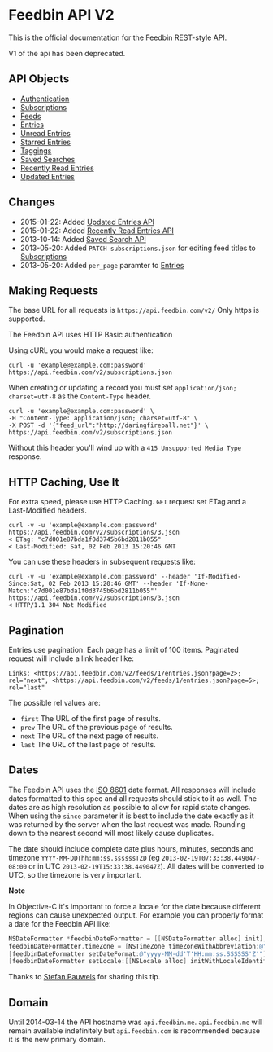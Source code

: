 Feedbin API V2
==============

This is the official documentation for the Feedbin REST-style API.

V1 of the api has been deprecated.

API Objects
-----------

- [Authentication](content/authentication.md)
- [Subscriptions](content/subscriptions.md)
- [Feeds](content/feeds.md)
- [Entries](content/entries.md)
- [Unread Entries](content/unread-entries.md)
- [Starred Entries](content/starred-entries.md)
- [Taggings](content/taggings.md)
- [Saved Searches](content/saved-searches.md)
- [Recently Read Entries](content/recently-read-entries.md)
- [Updated Entries](content/updated-entries.md)

Changes
-------
- 2015-01-22: Added [Updated Entries API](content/updated-entries.md)
- 2015-01-22: Added [Recently Read Entries API](content/recently-read-entries.md)
- 2013-10-14: Added [Saved Search API](content/saved-searches.md)
- 2013-05-20: Added `PATCH subscriptions.json` for editing feed titles to [Subscriptions](content/subscriptions.md#update-subscription)
- 2013-05-20: Added `per_page` paramter to [Entries](content/entries.md)

Making Requests
---------------

The base URL for all requests is `https://api.feedbin.com/v2/` Only https is supported.

The Feedbin API uses HTTP Basic authentication

Using cURL you would make a request like:

```shell
curl -u 'example@example.com:password' https://api.feedbin.com/v2/subscriptions.json
```

When creating or updating a record you must set `application/json; charset=utf-8` as the `Content-Type` header.

```shell
curl -u 'example@example.com:password' \
-H "Content-Type: application/json; charset=utf-8" \
-X POST -d '{"feed_url":"http://daringfireball.net"}' \
https://api.feedbin.com/v2/subscriptions.json
```

Without this header you'll wind up with a `415 Unsupported Media Type` response.

HTTP Caching, Use It
--------------------
For extra speed, please use HTTP Caching. `GET` request set ETag and a Last-Modified headers.

```shell
curl -v -u 'example@example.com:password'  https://api.feedbin.com/v2/subscriptions/3.json
< ETag: "c7d001e87bda1f0d3745b6bd2811b055"
< Last-Modified: Sat, 02 Feb 2013 15:20:46 GMT
```

You can use these headers in subsequent requests like:

```shell
curl -v -u 'example@example.com:password' --header 'If-Modified-Since:Sat, 02 Feb 2013 15:20:46 GMT' --header 'If-None-Match:"c7d001e87bda1f0d3745b6bd2811b055"' https://api.feedbin.com/v2/subscriptions/3.json
< HTTP/1.1 304 Not Modified
```

Pagination
----------
Entries use pagination. Each page has a limit of 100 items. Paginated request will include a link header like:

```
Links: <https://api.feedbin.com/v2/feeds/1/entries.json?page=2>; rel="next", <https://api.feedbin.com/v2/feeds/1/entries.json?page=5>; rel="last"
```

The possible rel values are:

- `first` The URL of the first page of results.
- `prev` The URL of the previous page of results.
- `next` The URL of the next page of results.
- `last` The URL of the last page of results.

Dates
-----
The Feedbin API uses the [ISO 8601](http://www.w3.org/TR/NOTE-datetime) date format. All responses will include dates formatted to this spec and all requests should stick to it as well. The dates are as high resolution as possible to allow for rapid state changes. When using the `since` parameter it is best to include the date exactly as it was returned by the server when the last request was made. Rounding down to the nearest second will most likely cause duplicates.

The date should include complete date plus hours, minutes, seconds and timezone `YYYY-MM-DDThh:mm:ss.ssssssTZD` (eg `2013-02-19T07:33:38.449047-08:00` or in UTC `2013-02-19T15:33:38.449047Z`). All dates will be converted to UTC, so the timezone is very important.

**Note**

In Objective-C it's important to force a locale for the date because different regions can cause unexpected output. For example you can properly format a date for the Feedbin API like:

```objectivec
NSDateFormatter *feedbinDateFormatter = [[NSDateFormatter alloc] init];
feedbinDateFormatter.timeZone = [NSTimeZone timeZoneWithAbbreviation:@"GMT"];
[feedbinDateFormatter setDateFormat:@"yyyy-MM-dd'T'HH:mm:ss.SSSSSS'Z'"];
[feedbinDateFormatter setLocale:[[NSLocale alloc] initWithLocaleIdentifier:@"en_US"]];
```

Thanks to [Stefan Pauwels](http://zoziapps.ch/) for sharing this tip.

Domain
------

Until 2014-03-14 the API hostname was `api.feedbin.me`. `api.feedbin.me` will remain available indefinitely but `api.feedbin.com` is recommended because it is the new primary domain.